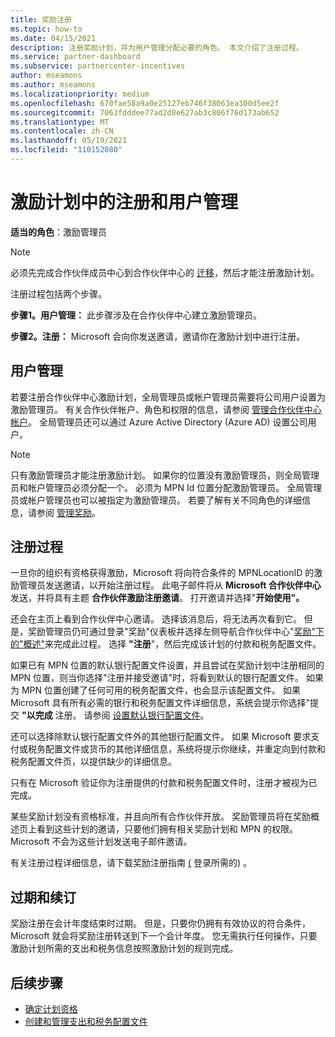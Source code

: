 ```yaml
---
title: 奖励注册
ms.topic: how-to
ms.date: 04/15/2021
description: 注册奖励计划，并为用户管理分配必要的角色。 本文介绍了注册过程。
ms.service: partner-dashboard
ms.subservice: partnercenter-incentives
author: mseamons
ms.author: mseamons
ms.localizationpriority: medium
ms.openlocfilehash: 670fae58a9a0e25127eb746f38063ea300d5ee2f
ms.sourcegitcommit: 7063fdddee77ad2d8e627ab3c806f76d173ab652
ms.translationtype: MT
ms.contentlocale: zh-CN
ms.lasthandoff: 05/19/2021
ms.locfileid: "110152080"
---
```

# <a name="enrollment-and-user-management-in-the-incentives-program"></a>激励计划中的注册和用户管理

**适当的角色**：激励管理员

>[!NOTE]
>必须先完成合作伙伴成员中心到合作伙伴中心的 [迁移](prepare-pmc-pc-migration.md)，然后才能注册激励计划。

注册过程包括两个步骤。

**步骤1。用户管理：** 此步骤涉及在合作伙伴中心建立激励管理员。

**步骤2。注册：** Microsoft 会向你发送邀请，邀请你在激励计划中进行注册。

## <a name="user-management"></a>用户管理

若要注册合作伙伴中心激励计划，全局管理员或帐户管理员需要将公司用户设置为激励管理员。 有关合作伙伴帐户、角色和权限的信息，请参阅 [管理合作伙伴中心帐户](partner-center-account-setup.md)。 全局管理员还可以通过 Azure Active Directory (Azure AD) 设置公司用户。

>[!NOTE]
>只有激励管理员才能注册激励计划。 如果你的位置没有激励管理员，则全局管理员和帐户管理员必须分配一个。 必须为 MPN Id 位置分配激励管理员。 全局管理员或帐户管理员也可以被指定为激励管理员。 若要了解有关不同角色的详细信息，请参阅 [管理奖励](permissions-overview.md#manage-incentives)。

## <a name="enrollment-process"></a>注册过程

一旦你的组织有资格获得激励，Microsoft 将向符合条件的 MPNLocationID 的激励管理员发送邀请，以开始注册过程。 此电子邮件将从 **Microsoft 合作伙伴中心** 发送，并将具有主题 **合作伙伴激励注册邀请**。 打开邀请并选择"**开始使用"。**

还会在主页上看到合作伙伴中心邀请。 选择该消息后，将无法再次看到它。 但是，奖励管理员仍可通过登录"奖励"仪表板并选择左侧导航合作伙伴中心"[奖励"下的"概述"](https://partner.microsoft.com/dashboard/)来完成此过程。   选择 **"注册**"，然后完成该计划的付款和税务配置文件。

如果已有 MPN 位置的默认银行配置文件设置，并且尝试在奖励计划中注册相同的 MPN 位置，则当你选择"注册并接受邀请"时，将看到默认的银行配置文件。 如果为 MPN 位置创建了任何可用的税务配置文件，也会显示该配置文件。 如果 Microsoft 具有所有必需的银行和税务配置文件详细信息，系统会提示你选择"提交 **"以完成** 注册。 请参阅 [设置默认银行配置文件](incentives-create-and-manage-your-payout-and-tax-profiles.md#set-up-a-default-bank-profile)。

还可以选择除默认银行配置文件外的其他银行配置文件。 如果 Microsoft 要求支付或税务配置文件或货币的其他详细信息，系统将提示你继续，并重定向到付款和税务配置文件页，以提供缺少的详细信息。 

只有在 Microsoft 验证你为注册提供的付款和税务配置文件时，注册才被视为已完成。

某些奖励计划没有资格标准，并且向所有合作伙伴开放。 奖励管理员将在奖励概述页上看到这些计划的邀请，只要他们拥有相关奖励计划和 MPN 的权限。 Microsoft 不会为这些计划发送电子邮件邀请。

有关注册过程详细信息，请下载奖励注册指南 [ (](https://partner.microsoft.com/resources/detail/partner-center-incentives-enrollment-pdf) 登录所需的) 。

## <a name="expiration-and-renewal"></a>过期和续订

奖励注册在会计年度结束时过期。 但是，只要你仍拥有有效协议的符合条件，Microsoft 就会将奖励注册转送到下一个会计年度。 您无需执行任何操作，只要激励计划所需的支出和税务信息按照激励计划的规则完成。

## <a name="next-steps"></a>后续步骤

- [确定计划资格](incentives-determined-your-program-eligibility.md)
- [创建和管理支出和税务配置文件](incentives-create-and-manage-your-payout-and-tax-profiles.md)
